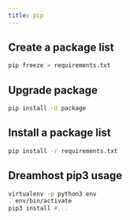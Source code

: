 ```yaml
---
title: pip
---
```


## Create a package list

```bash
pip freeze > requirements.txt
```

## Upgrade package

```bash
pip install -U package
```

## Install a package list

```bash
pip install -r requirements.txt
```

## Dreamhost pip3 usage

```bash
virtualenv -p python3 env
. env/bin/activate
pip3 install #...
```
